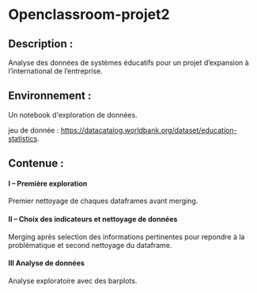 # Openclassroom-projet2

## Description : 
Analyse des données de systèmes éducatifs pour un projet d’expansion à l’international de l’entreprise.

## Environnement :

Un notebook d'exploration de données.

jeu de donnée : https://datacatalog.worldbank.org/dataset/education-statistics.

## Contenue : 

#### I – Première exploration 
Premier nettoyage de chaques dataframes avant merging.

#### II – Choix des indicateurs et nettoyage de données
Merging après selection des informations pertinentes pour repondre à la problématique et second nettoyage du dataframe.

#### III Analyse de données
Analyse exploratoire avec des barplots.
